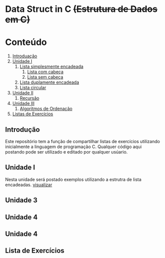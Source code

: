 # Data Struct in C ~~(Estrutura de Dados em C)~~



# Conteúdo 
1. [Introduação](#introduction)
2. [Unidade I](#unidade1)
    1. [Lista simplesmente encadeada](#listas)
    	1. [Lista  com cabeça](#ccabeca)
    	2. [Lista sem cabeça](#scabeca)
    2. [Lista duplamente encadeada](#listasd)
    3. [Lista circular](#listac)
3. [Unidade II](unidade2)
	1. [Recursão](#recursao)
4. [Unidade III](#unidade3)
	1. [Algoritmos de Ordenação](#ordena)
5. [Listas de Exercícios](#listasexe)


## Introdução <a name="introduction"></a>
Este repositório tem a função de compartilhar listas de exercícios  utilizando inicialmente a linguagem de programação C. Qualquer código aqui postando pode ser utilizado e editado por qualquer usúario.



## Unidade I <a name="unidade1"></a>
Nesta unidade será postado exemplos utilizando a estrutra de lista encadeadas.
[visualizar](https://github.com/matheusfrancisco/Estrutura-de-Dados/tree/master/Unidade_I)

## Unidade 3 <a name="unidade2"></a>

## Unidade 4 <a name="unidad3"></a>

## Unidade 4 <a name="unidad3"></a>

## Lista de Exercícios <a name="listasexe"></a>


